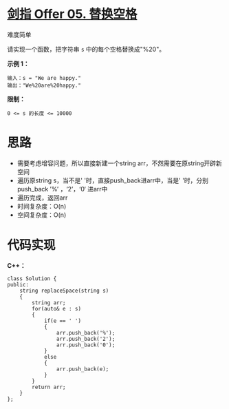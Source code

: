 # [剑指 Offer 05. 替换空格](https://leetcode.cn/problems/ti-huan-kong-ge-lcof/)

难度简单



请实现一个函数，把字符串 `s` 中的每个空格替换成"%20"。

 

**示例 1：**

```
输入：s = "We are happy."
输出："We%20are%20happy."
```

 

**限制：**

```
0 <= s 的长度 <= 10000
```



# 思路

- 需要考虑增容问题，所以直接新建一个string arr，不然需要在原string开辟新空间
- 遍历原string s，当不是' '时，直接push_back进arr中，当是' '时，分别push_back ’%’ ，‘2’，‘0‘ 进arr中
- 遍历完成，返回arr
- 时间复杂度：O(n)
- 空间复杂度：O(n)



# 代码实现

**C++：**

```
class Solution {
public:
    string replaceSpace(string s) 
    {
        string arr;
        for(auto& e : s)
        {
            if(e == ' ')
            {
                arr.push_back('%');
                arr.push_back('2');
                arr.push_back('0');
            }
            else
            {
                arr.push_back(e);
            }
        }
        return arr;
    }
};
```

